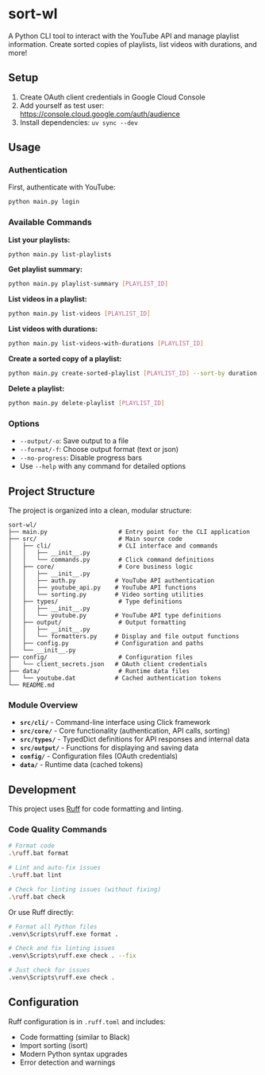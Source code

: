 # sort-wl

A Python CLI tool to interact with the YouTube API and manage playlist information. Create sorted copies of playlists, list videos with durations, and more!

## Setup

1. Create OAuth client credentials in Google Cloud Console
2. Add yourself as test user: https://console.cloud.google.com/auth/audience
3. Install dependencies: `uv sync --dev`

## Usage

### Authentication
First, authenticate with YouTube:
```bash
python main.py login
```

### Available Commands

**List your playlists:**
```bash
python main.py list-playlists
```

**Get playlist summary:**
```bash
python main.py playlist-summary [PLAYLIST_ID]
```

**List videos in a playlist:**
```bash
python main.py list-videos [PLAYLIST_ID]
```

**List videos with durations:**
```bash
python main.py list-videos-with-durations [PLAYLIST_ID]
```

**Create a sorted copy of a playlist:**
```bash
python main.py create-sorted-playlist [PLAYLIST_ID] --sort-by duration --reverse
```

**Delete a playlist:**
```bash
python main.py delete-playlist [PLAYLIST_ID]
```

### Options
- `--output/-o`: Save output to a file
- `--format/-f`: Choose output format (text or json)
- `--no-progress`: Disable progress bars
- Use `--help` with any command for detailed options

## Project Structure

The project is organized into a clean, modular structure:

```
sort-wl/
├── main.py                    # Entry point for the CLI application
├── src/                       # Main source code
│   ├── cli/                   # CLI interface and commands
│   │   ├── __init__.py
│   │   └── commands.py        # Click command definitions
│   ├── core/                  # Core business logic
│   │   ├── __init__.py
│   │   ├── auth.py           # YouTube API authentication
│   │   ├── youtube_api.py    # YouTube API functions
│   │   └── sorting.py        # Video sorting utilities
│   ├── types/                 # Type definitions
│   │   ├── __init__.py
│   │   └── youtube.py        # YouTube API type definitions
│   ├── output/                # Output formatting
│   │   ├── __init__.py
│   │   └── formatters.py     # Display and file output functions
│   ├── config.py             # Configuration and paths
│   └── __init__.py
├── config/                    # Configuration files
│   └── client_secrets.json   # OAuth client credentials
├── data/                      # Runtime data files
│   └── youtube.dat           # Cached authentication tokens
└── README.md
```

### Module Overview

- **`src/cli/`** - Command-line interface using Click framework
- **`src/core/`** - Core functionality (authentication, API calls, sorting)
- **`src/types/`** - TypedDict definitions for API responses and internal data
- **`src/output/`** - Functions for displaying and saving data
- **`config/`** - Configuration files (OAuth credentials)
- **`data/`** - Runtime data (cached tokens)

## Development

This project uses [Ruff](https://docs.astral.sh/ruff/) for code formatting and linting.

### Code Quality Commands

```bash
# Format code
.\ruff.bat format

# Lint and auto-fix issues
.\ruff.bat lint

# Check for linting issues (without fixing)
.\ruff.bat check
```

Or use Ruff directly:
```bash
# Format all Python files
.venv\Scripts\ruff.exe format .

# Check and fix linting issues
.venv\Scripts\ruff.exe check . --fix

# Just check for issues
.venv\Scripts\ruff.exe check .
```

## Configuration

Ruff configuration is in `.ruff.toml` and includes:
- Code formatting (similar to Black)
- Import sorting (isort)
- Modern Python syntax upgrades
- Error detection and warnings
